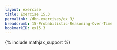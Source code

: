 ```yaml
---
layout: exercise
title: Exercise 15.3
permalink: /dbn-exercises/ex_3/
breadcrumb: 15-Probabilistic-Reasoning-Over-Time
bookmarkID: ex15.3
---
```


{% include mathjax_support %}
